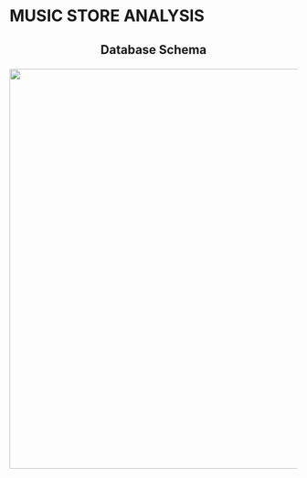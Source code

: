 # MUSIC STORE ANALYSIS


<h2><p align="center">
   Database Schema
</p></h2>
<p align="center">
  <img width="700" src="https://github.com/Prashant812/disease-classification/assets/93676625/b438aa8a-f998-4510-ab22-e5914a37f776" >
</p>

